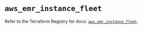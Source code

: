# `aws_emr_instance_fleet`

Refer to the Terraform Registry for docs: [`aws_emr_instance_fleet`](https://registry.terraform.io/providers/hashicorp/aws/6.6.0/docs/resources/emr_instance_fleet).

